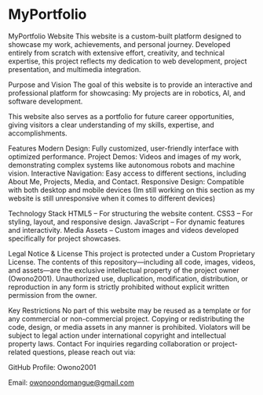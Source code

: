 # MyPortfolio

MyPortfolio Website
This website is a custom-built platform designed to showcase my work, achievements, and personal journey. Developed entirely from scratch with extensive effort, creativity, and technical expertise, this project reflects my dedication to web development, project presentation, and multimedia integration.

Purpose and Vision
The goal of this website is to provide an interactive and professional platform for showcasing:
My projects are in robotics, AI, and software development.

This website also serves as a portfolio for future career opportunities, giving visitors a clear understanding of my skills, expertise, and accomplishments.

Features
Modern Design: Fully customized, user-friendly interface with optimized performance.
Project Demos: Videos and images of my work, demonstrating complex systems like autonomous robots and machine vision.
Interactive Navigation: Easy access to different sections, including About Me, Projects, Media, and Contact.
Responsive Design: Compatible with both desktop and mobile devices (Im still working on this section as my website is still unresponsive when it comes to different devices)

Technology Stack
HTML5 – For structuring the website content.
CSS3 – For styling, layout, and responsive design.
JavaScript – For dynamic features and interactivity.
Media Assets – Custom images and videos developed specifically for project showcases.

Legal Notice & License
This project is protected under a Custom Proprietary License. The contents of this repository—including all code, images, videos, and assets—are the exclusive intellectual property of the project owner (Owono2001). Unauthorized use, duplication, modification, distribution, or reproduction in any form is strictly prohibited without explicit written permission from the owner.

Key Restrictions
No part of this website may be reused as a template or for any commercial or non-commercial project.
Copying or redistributing the code, design, or media assets in any manner is prohibited.
Violators will be subject to legal action under international copyright and intellectual property laws.
Contact
For inquiries regarding collaboration or project-related questions, please reach out via:

GitHub Profile: Owono2001

Email: owonoondomangue@gmail.com
